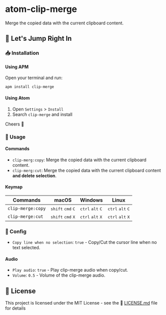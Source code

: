 # atom-clip-merge

Merge the copied data with the current clipboard content.

## :checkered_flag: Let's Jump Right In

### :inbox_tray: Installation

#### Using APM

Open your terminal and run:

``` shell
apm install clip-merge
```

#### Using Atom

1. Open `Settings` > `Install`
2. Search `clip-merge` and install

Cheers :beers:

### :key: Usage

#### Commands

* `clip-merg:copy`: Merge the copied data with the current clipboard content.
* `clip-merg:cut`: Merge the copied data with the current clipboard content **and delete selection**.

#### Keymap

|     Commands      |                    macOS                     |                   Windows                   |                    Linux                    |
| ----------------- | -------------------------------------------- | ------------------------------------------- | ------------------------------------------- |
| `clip-merge:copy` | <kbd>shift</kbd> <kbd>cmd</kbd> <kbd>C</kbd> | <kbd>ctrl</kbd> <kbd>alt</kbd> <kbd>C</kbd> | <kbd>ctrl</kbd> <kbd>alt</kbd> <kbd>C</kbd> |
| `clip-merge:cut`  | <kbd>shift</kbd> <kbd>cmd</kbd> <kbd>X</kbd> | <kbd>ctrl</kbd> <kbd>alt</kbd> <kbd>X</kbd> | <kbd>ctrl</kbd> <kbd>alt</kbd> <kbd>X</kbd> |

### :wrench: Config

* `Copy line when no selection`: `true` - Copy/Cut the cursor line when no text selected.

#### Audio

* `Play audio`: `true` - Play clip-merge audio when copy/cut.  
* `Volume`: `0.5` - Volume of the clip-merge audio.

## :page_facing_up: License

This project is licensed under the MIT License - see the :page_facing_up: [LICENSE.md](LICENSE.md) file for details
